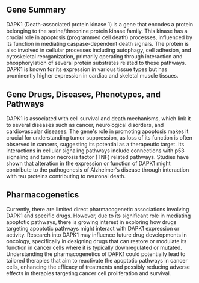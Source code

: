 ## Gene Summary
DAPK1 (Death-associated protein kinase 1) is a gene that encodes a protein belonging to the serine/threonine protein kinase family. This kinase has a crucial role in apoptosis (programmed cell death) processes, influenced by its function in mediating caspase-dependent death signals. The protein is also involved in cellular processes including autophagy, cell adhesion, and cytoskeletal reorganization, primarily operating through interaction and phosphorylation of several protein substrates related to these pathways. DAPK1 is known for its expression in various tissue types but has prominently higher expression in cardiac and skeletal muscle tissues.

## Gene Drugs, Diseases, Phenotypes, and Pathways
DAPK1 is associated with cell survival and death mechanisms, which link it to several diseases such as cancer, neurological disorders, and cardiovascular diseases. The gene's role in promoting apoptosis makes it crucial for understanding tumor suppression, as loss of its function is often observed in cancers, suggesting its potential as a therapeutic target. Its interactions in cellular signaling pathways include connections with p53 signaling and tumor necrosis factor (TNF) related pathways. Studies have shown that alteration in the expression or function of DAPK1 might contribute to the pathogenesis of Alzheimer's disease through interaction with tau proteins contributing to neuronal death.

## Pharmacogenetics
Currently, there are limited direct pharmacogenetic associations involving DAPK1 and specific drugs. However, due to its significant role in mediating apoptotic pathways, there is growing interest in exploring how drugs targeting apoptotic pathways might interact with DAPK1 expression or activity. Research into DAPK1 may influence future drug developments in oncology, specifically in designing drugs that can restore or modulate its function in cancer cells where it is typically downregulated or mutated. Understanding the pharmacogenetics of DAPK1 could potentially lead to tailored therapies that aim to reactivate the apoptotic pathways in cancer cells, enhancing the efficacy of treatments and possibly reducing adverse effects in therapies targeting cancer cell proliferation and survival.